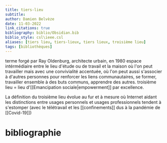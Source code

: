```yaml
---
title: tiers-lieu
subtitle:
author: Damien Belvèze
date: 11-03-2022
link_citations: true
bibliography: biblio/Obsidian.bib
biblio_style: csl\ieee.csl
aliases: [tiers lieu, tiers-lieux, tiers lieux, troisième lieu]
tags: [bibliothèques]
---
```


terme forgé par Ray Oldenburg, architecte urbain, en 1980
espace intérmédiaire entre le lieu d'étude ou de travail et la maison où l'on peut travailler mais avec une convivialité accentuée, où l'on peut aussi s'associer à d'autres personnes pour renforcer les liens communautaires, se former, travailler ensemble à des buts communs, apprendre des autres. 
troisième lieu = lieu d'[[Emancipation sociale|empowerment]] par excellence. 

La définition du troisième lieu évolue au fur et à mesure où Internet aidant les distinctions entre usages personnels et usages professionnels tendent à s'estomper (avec le télétravail et les [[confinements]] dus à la pandémie de [[Covid-19]])






# bibliographie

